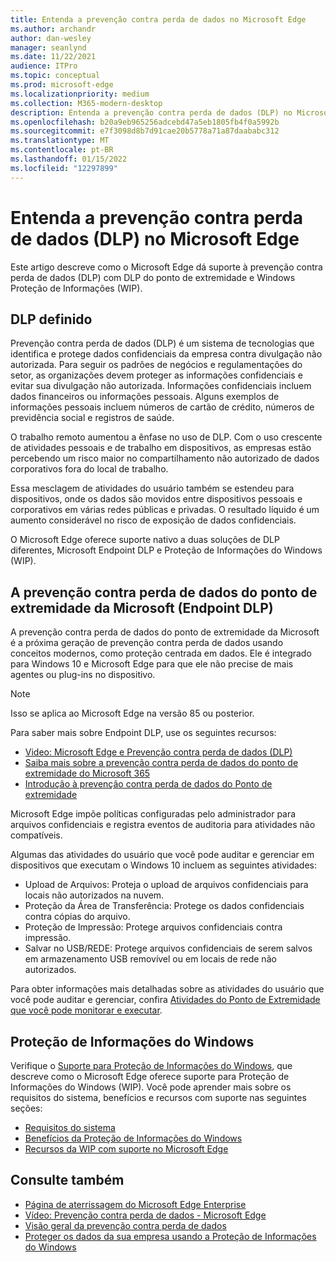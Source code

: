 ```yaml
---
title: Entenda a prevenção contra perda de dados no Microsoft Edge
ms.author: archandr
author: dan-wesley
manager: seanlynd
ms.date: 11/22/2021
audience: ITPro
ms.topic: conceptual
ms.prod: microsoft-edge
ms.localizationpriority: medium
ms.collection: M365-modern-desktop
description: Entenda a prevenção contra perda de dados (DLP) no Microsoft Edge
ms.openlocfilehash: b20a9eb965256adcebd47a5eb1805fb4f0a5992b
ms.sourcegitcommit: e7f3098d8b7d91cae20b5778a71a87daababc312
ms.translationtype: MT
ms.contentlocale: pt-BR
ms.lasthandoff: 01/15/2022
ms.locfileid: "12297899"
---
```

# <a name="understand-data-loss-prevention-dlp-in-microsoft-edge"></a>Entenda a prevenção contra perda de dados (DLP) no Microsoft Edge

Este artigo descreve como o Microsoft Edge dá suporte à prevenção contra perda de dados (DLP) com DLP do ponto de extremidade e Windows Proteção de Informações (WIP).

## <a name="dlp-defined"></a>DLP definido

Prevenção contra perda de dados (DLP) é um sistema de tecnologias que identifica e protege dados confidenciais da empresa contra divulgação não autorizada. Para seguir os padrões de negócios e regulamentações do setor, as organizações devem proteger as informações confidenciais e evitar sua divulgação não autorizada. Informações confidenciais incluem dados financeiros ou informações pessoais. Alguns exemplos de informações pessoais incluem números de cartão de crédito, números de previdência social e registros de saúde.

O trabalho remoto aumentou a ênfase no uso de DLP. Com o uso crescente de atividades pessoais e de trabalho em dispositivos, as empresas estão percebendo um risco maior no compartilhamento não autorizado de dados corporativos fora do local de trabalho.

Essa mesclagem de atividades do usuário também se estendeu para dispositivos, onde os dados são movidos entre dispositivos pessoais e corporativos em várias redes públicas e privadas. O resultado líquido é um aumento considerável no risco de exposição de dados confidenciais.

O Microsoft Edge oferece suporte nativo a duas soluções de DLP diferentes, Microsoft Endpoint DLP e Proteção de Informações do Windows (WIP).

## <a name="microsoft-endpoint-data-loss-prevention-endpoint-dlp"></a>A prevenção contra perda de dados do ponto de extremidade da Microsoft (Endpoint DLP)

A prevenção contra perda de dados do ponto de extremidade da Microsoft é a próxima geração de prevenção contra perda de dados usando conceitos modernos, como proteção centrada em dados. Ele é integrado para Windows 10 e Microsoft Edge para que ele não precise de mais agentes ou plug-ins no dispositivo.

> [!NOTE]
> Isso se aplica ao Microsoft Edge na versão 85 ou posterior.

Para saber mais sobre Endpoint DLP, use os seguintes recursos:

- [Video: Microsoft Edge e Prevenção contra perda de dados (DLP)](microsoft-edge-video-security-dlp.md)
- [Saiba mais sobre a prevenção contra perda de dados do ponto de extremidade do Microsoft 365 ](/microsoft-365/compliance/endpoint-dlp-learn-about?preserve-view=true&view=o365-worldwide)
- [Introdução à prevenção contra perda de dados do Ponto de extremidade](/microsoft-365/compliance/endpoint-dlp-getting-started?preserve-view=true&view=o365-worldwide)

Microsoft Edge impõe políticas configuradas pelo administrador para arquivos confidenciais e registra eventos de auditoria para atividades não compatíveis.

Algumas das atividades do usuário que você pode auditar e gerenciar em dispositivos que executam o Windows 10 incluem as seguintes atividades:

- Upload de Arquivos: Proteja o upload de arquivos confidenciais para locais não autorizados na nuvem. <!-- The next 3 screenshots show a sequence where a user tries to drop a sensitive data file on to their local storage.-->
- Proteção da Área de Transferência: Protege os dados confidenciais contra cópias do arquivo.
- Proteção de Impressão: Protege arquivos confidenciais contra impressão.
- Salvar no USB/REDE: Protege arquivos confidenciais de serem salvos em armazenamento USB removível ou em locais de rede não autorizados.

Para obter informações mais detalhadas sobre as atividades do usuário que você pode auditar e gerenciar, confira [Atividades do Ponto de Extremidade que você pode monitorar e executar](/microsoft-365/compliance/endpoint-dlp-learn-about?preserve-view=true&view=o365-worldwide#endpoint-activities-you-can-monitor-and-take-action-on).

## <a name="windows-information-protection"></a>Proteção de Informações do Windows

Verifique o [Suporte para Proteção de Informações do Windows](./microsoft-edge-security-windows-information-protection.md), que descreve como o Microsoft Edge oferece suporte para Proteção de Informações do Windows (WIP). Você pode aprender mais sobre os requisitos do sistema, benefícios e recursos com suporte nas seguintes seções:

- [Requisitos do sistema](./microsoft-edge-security-windows-information-protection.md#system-requirements)
- [Benefícios da Proteção de Informações do Windows](./microsoft-edge-security-windows-information-protection.md#windows-information-protection-benefits)
- [Recursos da WIP com suporte no Microsoft Edge](./microsoft-edge-security-windows-information-protection.md#wip-features-supported-in-microsoft-edge)

## <a name="see-also"></a>Consulte também

- [Página de aterrissagem do Microsoft Edge Enterprise](https://aka.ms/EdgeEnterprise)
- [Vídeo: Prevenção contra perda de dados - Microsoft Edge](https://www.youtube.com/watch?v=dLD04U9eTqg)
- [Visão geral da prevenção contra perda de dados](/microsoft-365/compliance/data-loss-prevention-policies?preserve-view=true&view=o365-worldwide)
- [Proteger os dados da sua empresa usando a Proteção de Informações do Windows](/windows/security/information-protection/windows-information-protection/protect-enterprise-data-using-wip)